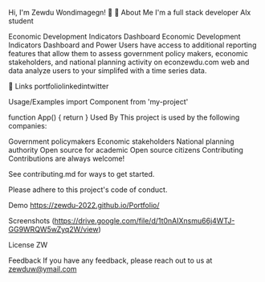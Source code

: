 Hi, I'm Zewdu Wondimagegn! 👋
🚀 About Me
I'm a full stack developer Alx student

Economic Development Indicators Dashboard
Economic Development Indicators Dashboard and Power Users have access to additional reporting features that allow them to assess government policy makers, economic stakeholders, and national planning activity on econzewdu.com web and data analyze users to your simplifed with a time series data.

🔗 Links
portfoliolinkedintwitter

Usage/Examples
import Component from 'my-project'

function App() {
  return <Component />
}
Used By
This project is used by the following companies:

Government policymakers
Economic stakeholders
National planning authority
Open source for academic
Open source citizens
Contributing
Contributions are always welcome!

See contributing.md for ways to get started.

Please adhere to this project's code of conduct.

Demo
https://zewdu-2022.github.io/Portfolio/

Screenshots
(https://drive.google.com/file/d/1t0nAIXnsmu66j4WTJ-GG9WRQW5wZyq2W/view)

License
ZW

Feedback
If you have any feedback, please reach out to us at zewduw@ymail.com



